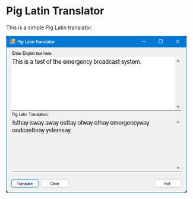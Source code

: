 # Pig Latin Translator

This is a simple Pig Latin translator.

![](Screenshot%202023-11-02%20180632.png)
